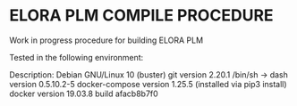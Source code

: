 ELORA PLM COMPILE PROCEDURE
===========================

Work in progress procedure for building ELORA PLM

Tested in the following environment:

Description:    Debian GNU/Linux 10 (buster)
git version 2.20.1
/bin/sh -> dash version 0.5.10.2-5
docker-compose version 1.25.5 (installed via pip3 install)
docker version 19.03.8 build afacb8b7f0

